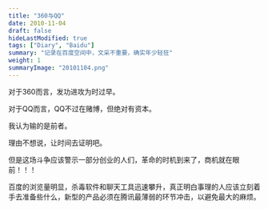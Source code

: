 ```yaml
---
title: "360与QQ"
date: 2010-11-04
draft: false
hideLastModified: true
tags: ["Diary", "Baidu"]
summary: "记录在百度空间中，文采不重要，确实年少轻狂"
weight: 1
summaryImage: "20101104.png"
---
```


对于360而言，发功进攻为时过早。

对于QQ而言，QQ不过在赌博，但绝对有资本。

我认为输的是前者。

理由不想说，让时间去证明吧。

但是这场斗争应该警示一部分创业的人们，革命的时机到来了，商机就在眼前！！！

百度的浏览量明显，杀毒软件和聊天工具迅速攀升，真正明白事理的人应该立刻着手去准备些什么，新型的产品必须在腾讯最薄弱的环节冲击，以避免最大的麻烦。

